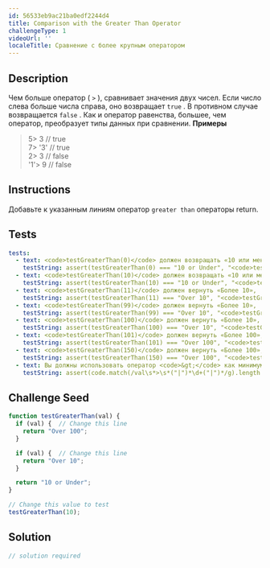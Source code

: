 ```yaml
---
id: 56533eb9ac21ba0edf2244d4
title: Comparison with the Greater Than Operator
challengeType: 1
videoUrl: ''
localeTitle: Сравнение с более крупным оператором
---
```


## Description
<section id="description"> Чем больше оператор ( <code>&gt;</code> ), сравнивает значения двух чисел. Если число слева больше числа справа, оно возвращает <code>true</code> . В противном случае возвращается <code>false</code> . Как и оператор равенства, большее, чем оператор, преобразует типы данных при сравнении. <strong>Примеры</strong> <blockquote> 5&gt; 3 // true <br> 7&gt; &#39;3&#39; // true <br> 2&gt; 3 // false <br> &#39;1&#39;&gt; 9 // false </blockquote></section>

## Instructions
<section id="instructions"> Добавьте к указанным линиям оператор <code>greater than</code> операторы return. </section>

## Tests
<section id='tests'>

```yml
tests:
  - text: <code>testGreaterThan(0)</code> должен возвращать «10 или меньше»,
    testString: assert(testGreaterThan(0) === "10 or Under", "<code>testGreaterThan(0)</code> should return "10 or Under"");
  - text: <code>testGreaterThan(10)</code> должен возвращать «10 или меньше»,
    testString: assert(testGreaterThan(10) === "10 or Under", "<code>testGreaterThan(10)</code> should return "10 or Under"");
  - text: <code>testGreaterThan(11)</code> должен вернуть «Более 10»,
    testString: assert(testGreaterThan(11) === "Over 10", "<code>testGreaterThan(11)</code> should return "Over 10"");
  - text: <code>testGreaterThan(99)</code> должен вернуть «Более 10»,
    testString: assert(testGreaterThan(99) === "Over 10", "<code>testGreaterThan(99)</code> should return "Over 10"");
  - text: <code>testGreaterThan(100)</code> должен вернуть «Более 10»,
    testString: assert(testGreaterThan(100) === "Over 10", "<code>testGreaterThan(100)</code> should return "Over 10"");
  - text: <code>testGreaterThan(101)</code> должен вернуть «Более 100»,
    testString: assert(testGreaterThan(101) === "Over 100", "<code>testGreaterThan(101)</code> should return "Over 100"");
  - text: <code>testGreaterThan(150)</code> должен вернуть «Более 100»,
    testString: assert(testGreaterThan(150) === "Over 100", "<code>testGreaterThan(150)</code> should return "Over 100"");
  - text: Вы должны использовать оператор <code>&gt;</code> как минимум дважды
    testString: assert(code.match(/val\s*>\s*("|")*\d+("|")*/g).length > 1, "You should use the <code>&gt;</code> operator at least twice");

```

</section>

## Challenge Seed
<section id='challengeSeed'>

<div id='js-seed'>

```js
function testGreaterThan(val) {
  if (val) {  // Change this line
    return "Over 100";
  }

  if (val) {  // Change this line
    return "Over 10";
  }

  return "10 or Under";
}

// Change this value to test
testGreaterThan(10);

```

</div>



</section>

## Solution
<section id='solution'>

```js
// solution required
```
</section>
